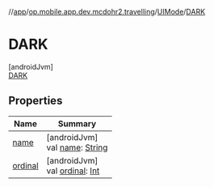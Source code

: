 //[app](../../../../index.md)/[op.mobile.app.dev.mcdohr2.travelling](../../index.md)/[UIMode](../index.md)/[DARK](index.md)

# DARK

[androidJvm]\
[DARK](index.md)

## Properties

| Name | Summary |
|---|---|
| [name](../../-service-status/-c-o-m-p-l-e-t-e/index.md#-372974862%2FProperties%2F-912451524) | [androidJvm]<br>val [name](../../-service-status/-c-o-m-p-l-e-t-e/index.md#-372974862%2FProperties%2F-912451524): [String](https://kotlinlang.org/api/latest/jvm/stdlib/kotlin/-string/index.html) |
| [ordinal](../../-service-status/-c-o-m-p-l-e-t-e/index.md#-739389684%2FProperties%2F-912451524) | [androidJvm]<br>val [ordinal](../../-service-status/-c-o-m-p-l-e-t-e/index.md#-739389684%2FProperties%2F-912451524): [Int](https://kotlinlang.org/api/latest/jvm/stdlib/kotlin/-int/index.html) |

